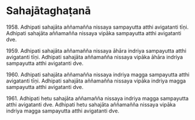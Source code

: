 # Sahajātaghaṭanā

1958\. Adhipati sahajāta aññamañña nissaya sampayutta atthi avigatanti tīṇi. Adhipati sahajāta aññamañña nissaya vipāka sampayutta atthi avigatanti dve.

1959\. Adhipati sahajāta aññamañña nissaya āhāra indriya sampayutta atthi avigatanti tīṇi. Adhipati sahajāta aññamañña nissaya vipāka āhāra indriya sampayutta atthi avigatanti dve.

1960\. Adhipati sahajāta aññamañña nissaya indriya magga sampayutta atthi avigatanti tīṇi. Adhipati sahajāta aññamañña nissaya vipāka indriya magga sampayutta atthi avigatanti dve.

1961\. Adhipati hetu sahajāta aññamañña nissaya indriya magga sampayutta atthi avigatanti dve. Adhipati hetu sahajāta aññamañña nissaya vipāka indriya magga sampayutta atthi avigatanti dve.
